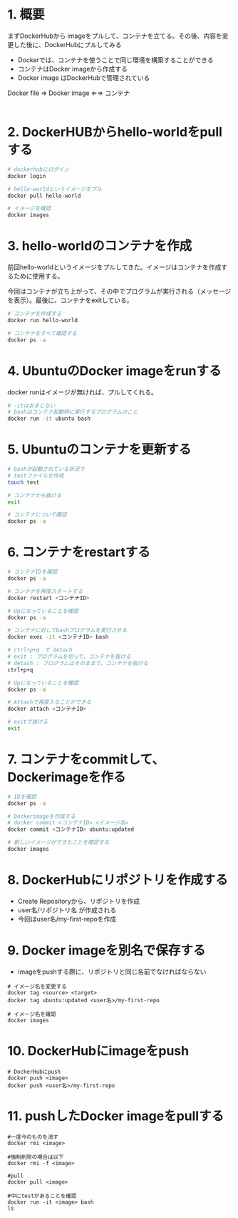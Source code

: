 # 1. 概要
まずDockerHubから imageをプルして、コンテナを立てる。その後、内容を変更した後に、DockerHubにプルしてみる


  
* Dockerでは、コンテナを使うことで同じ環境を構築することができる
* コンテナはDocker imageから作成する
* Docker image はDockerHubで管理されている

Docker file ⇒ Docker image ⇐⇒ コンテナ  
<br>

  

# 2. DockerHUBからhello-worldをpullする


```sh
# dockerhubにログイン
docker login

# hello-worldというイメージをプル
docker pull hello-world

# イメージを確認
docker images
```

# 3. hello-worldのコンテナを作成
前回hello-worldというイメージをプルしてきた。イメージはコンテナを作成するために使用する。

今回はコンテナが立ち上がって、その中でプログラムが実行される（メッセージを表示）。最後に、コンテナをexitしている。

```sh
# コンテナを作成する
docker run hello-world

# コンテナをすべて確認する
docker ps -a
```

# 4. UbuntuのDocker imageをrunする
docker runはイメージが無ければ、プルしてくれる。

```sh
# -itはおまじない
# bashはコンテナ起動時に実行するプログラムのこと
docker run -it ubuntu bash
```

# 5. Ubuntuのコンテナを更新する

```sh
# bashが起動されている状況で
# testファイルを作成
touch test

# コンテナから抜ける
exit

# コンテナについて確認
docker ps -a
```

# 6. コンテナをrestartする

```sh
# コンテナIDを確認
docker ps -a

# コンテナを再度スタートする
docker restart <コンテナID>

# Upになっていることを確認
docker ps -a

# コンテナに対してbashプログラムを実行させる
docker exec -it <コンテナID> bash

# ctrl+p+q　で detach
# exit : プログラムを切って、コンテナを抜ける
# detach : プログラムはそのままで、コンテナを抜ける
ctrl+p+q

# Upになっていることを確認
docker ps -a

# Attachで再度入ることができる
docker attach <コンテナID>

# exitで抜ける
exit
```

# 7. コンテナをcommitして、Dockerimageを作る

```sh
# IDを確認
docker ps -a 

# Dockerimageを作成する
# docker commit <コンテナID> <イメージ名>
docker commit <コンテナID> ubuntu:updated

# 新しいイメージができたことを確認する
docker images
```

# 8. DockerHubにリポジトリを作成する
* Create Repositoryから、リポジトリを作成
* user名/リポジトリ名 が作成される
* 今回はuser名/my-first-repoを作成

# 9. Docker imageを別名で保存する
* imageをpushする際に、リポジトリと同じ名前でなければならない

```
# イメージ名を変更する
docker tag <source> <target>
docker tag ubuntu:updated <user名>/my-first-repo

# イメージ名を確認
docker images
```

# 10. DockerHubにimageをpush

```
# DockerHubにpush
docker push <image>
docker push <user名>/my-first-repo
```

# 11. pushしたDocker imageをpullする

```
#一度今のものを消す
docker rmi <image>

#強制削除の場合は以下
docker rmi -f <image>

#pull
docker pull <image>

#中にtestがあることを確認
docker run -it <image> bash
ls
```
